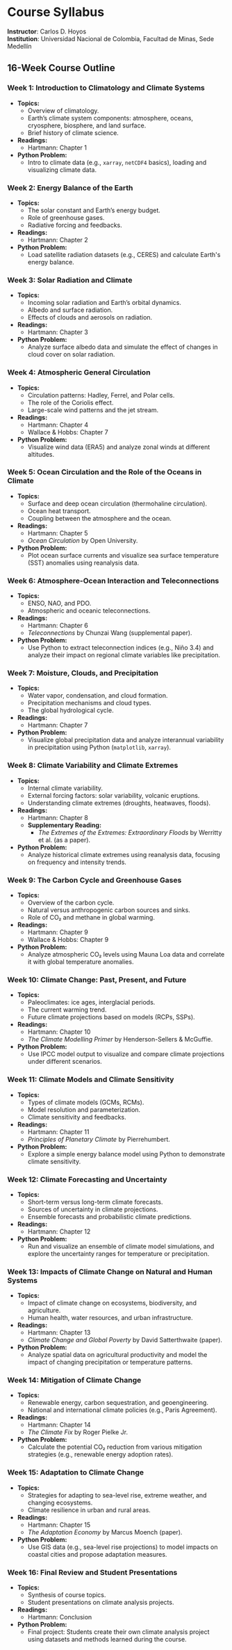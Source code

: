# Course Syllabus

**Instructor**: Carlos D. Hoyos  
**Institution**: Universidad Nacional de Colombia, Facultad de Minas, Sede Medellín  

## 16-Week Course Outline

### Week 1: **Introduction to Climatology and Climate Systems**
   - **Topics:**
     - Overview of climatology.
     - Earth’s climate system components: atmosphere, oceans, cryosphere, biosphere, and land surface.
     - Brief history of climate science.
   - **Readings:**
     - Hartmann: Chapter 1
   - **Python Problem:**
     - Intro to climate data (e.g., `xarray`, `netCDF4` basics), loading and visualizing climate data.

### Week 2: **Energy Balance of the Earth**
   - **Topics:**
     - The solar constant and Earth’s energy budget.
     - Role of greenhouse gases.
     - Radiative forcing and feedbacks.
   - **Readings:**
     - Hartmann: Chapter 2
   - **Python Problem:**
     - Load satellite radiation datasets (e.g., CERES) and calculate Earth's energy balance.

### Week 3: **Solar Radiation and Climate**
   - **Topics:**
     - Incoming solar radiation and Earth’s orbital dynamics.
     - Albedo and surface radiation.
     - Effects of clouds and aerosols on radiation.
   - **Readings:**
     - Hartmann: Chapter 3
   - **Python Problem:**
     - Analyze surface albedo data and simulate the effect of changes in cloud cover on solar radiation.

### Week 4: **Atmospheric General Circulation**
   - **Topics:**
     - Circulation patterns: Hadley, Ferrel, and Polar cells.
     - The role of the Coriolis effect.
     - Large-scale wind patterns and the jet stream.
   - **Readings:**
     - Hartmann: Chapter 4
     - Wallace & Hobbs: Chapter 7
   - **Python Problem:**
     - Visualize wind data (ERA5) and analyze zonal winds at different altitudes.

### Week 5: **Ocean Circulation and the Role of the Oceans in Climate**
   - **Topics:**
     - Surface and deep ocean circulation (thermohaline circulation).
     - Ocean heat transport.
     - Coupling between the atmosphere and the ocean.
   - **Readings:**
     - Hartmann: Chapter 5
     - *Ocean Circulation* by Open University.
   - **Python Problem:**
     - Plot ocean surface currents and visualize sea surface temperature (SST) anomalies using reanalysis data.

### Week 6: **Atmosphere-Ocean Interaction and Teleconnections**
   - **Topics:**
     - ENSO, NAO, and PDO.
     - Atmospheric and oceanic teleconnections.
   - **Readings:**
     - Hartmann: Chapter 6
     - *Teleconnections* by Chunzai Wang (supplemental paper).
   - **Python Problem:**
     - Use Python to extract teleconnection indices (e.g., Niño 3.4) and analyze their impact on regional climate variables like precipitation.

### Week 7: **Moisture, Clouds, and Precipitation**
   - **Topics:**
     - Water vapor, condensation, and cloud formation.
     - Precipitation mechanisms and cloud types.
     - The global hydrological cycle.
   - **Readings:**
     - Hartmann: Chapter 7
   - **Python Problem:**
     - Visualize global precipitation data and analyze interannual variability in precipitation using Python (`matplotlib`, `xarray`).

### Week 8: **Climate Variability and Climate Extremes**
   - **Topics:**
     - Internal climate variability.
     - External forcing factors: solar variability, volcanic eruptions.
     - Understanding climate extremes (droughts, heatwaves, floods).
   - **Readings:**
     - Hartmann: Chapter 8
     - **Supplementary Reading:**
       - *The Extremes of the Extremes: Extraordinary Floods* by Werritty et al. (as a paper).
   - **Python Problem:**
     - Analyze historical climate extremes using reanalysis data, focusing on frequency and intensity trends.

### Week 9: **The Carbon Cycle and Greenhouse Gases**
   - **Topics:**
     - Overview of the carbon cycle.
     - Natural versus anthropogenic carbon sources and sinks.
     - Role of CO₂ and methane in global warming.
   - **Readings:**
     - Hartmann: Chapter 9
     - Wallace & Hobbs: Chapter 9
   - **Python Problem:**
     - Analyze atmospheric CO₂ levels using Mauna Loa data and correlate it with global temperature anomalies.

### Week 10: **Climate Change: Past, Present, and Future**
   - **Topics:**
     - Paleoclimates: ice ages, interglacial periods.
     - The current warming trend.
     - Future climate projections based on models (RCPs, SSPs).
   - **Readings:**
     - Hartmann: Chapter 10
     - *The Climate Modelling Primer* by Henderson-Sellers & McGuffie.
   - **Python Problem:**
     - Use IPCC model output to visualize and compare climate projections under different scenarios.

### Week 11: **Climate Models and Climate Sensitivity**
   - **Topics:**
     - Types of climate models (GCMs, RCMs).
     - Model resolution and parameterization.
     - Climate sensitivity and feedbacks.
   - **Readings:**
     - Hartmann: Chapter 11
     - *Principles of Planetary Climate* by Pierrehumbert.
   - **Python Problem:**
     - Explore a simple energy balance model using Python to demonstrate climate sensitivity.

### Week 12: **Climate Forecasting and Uncertainty**
   - **Topics:**
     - Short-term versus long-term climate forecasts.
     - Sources of uncertainty in climate projections.
     - Ensemble forecasts and probabilistic climate predictions.
   - **Readings:**
     - Hartmann: Chapter 12
   - **Python Problem:**
     - Run and visualize an ensemble of climate model simulations, and explore the uncertainty ranges for temperature or precipitation.

### Week 13: **Impacts of Climate Change on Natural and Human Systems**
   - **Topics:**
     - Impact of climate change on ecosystems, biodiversity, and agriculture.
     - Human health, water resources, and urban infrastructure.
   - **Readings:**
     - Hartmann: Chapter 13
     - *Climate Change and Global Poverty* by David Satterthwaite (paper).
   - **Python Problem:**
     - Analyze spatial data on agricultural productivity and model the impact of changing precipitation or temperature patterns.

### Week 14: **Mitigation of Climate Change**
   - **Topics:**
     - Renewable energy, carbon sequestration, and geoengineering.
     - National and international climate policies (e.g., Paris Agreement).
   - **Readings:**
     - Hartmann: Chapter 14
     - *The Climate Fix* by Roger Pielke Jr.
   - **Python Problem:**
     - Calculate the potential CO₂ reduction from various mitigation strategies (e.g., renewable energy adoption rates).

### Week 15: **Adaptation to Climate Change**
   - **Topics:**
     - Strategies for adapting to sea-level rise, extreme weather, and changing ecosystems.
     - Climate resilience in urban and rural areas.
   - **Readings:**
     - Hartmann: Chapter 15
     - *The Adaptation Economy* by Marcus Moench (paper).
   - **Python Problem:**
     - Use GIS data (e.g., sea-level rise projections) to model impacts on coastal cities and propose adaptation measures.

### Week 16: **Final Review and Student Presentations**
   - **Topics:**
     - Synthesis of course topics.
     - Student presentations on climate analysis projects.
   - **Readings:**
     - Hartmann: Conclusion
   - **Python Problem:**
     - Final project: Students create their own climate analysis project using datasets and methods learned during the course.
